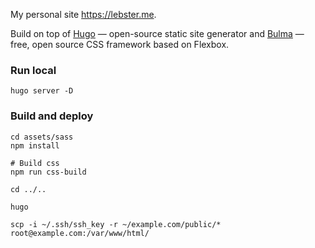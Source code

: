My personal site https://lebster.me.

Build on top of [Hugo](https://gohugo.io) — open-source static site generator and [Bulma](https://bulma.io) — free, open source CSS framework based on Flexbox.

### Run local

```
hugo server -D
```

### Build and deploy

```
cd assets/sass
npm install

# Build css
npm run css-build

cd ../..

hugo
```

```
scp -i ~/.ssh/ssh_key -r ~/example.com/public/* root@example.com:/var/www/html/
```
